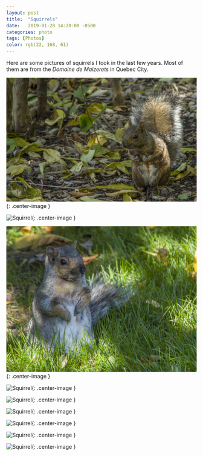 ```yaml
---
layout: post
title:  "Squirrels"
date:   2019-01-28 14:20:00 -0500
categories: photo
tags: [Photos]
color: rgb(22, 168, 61)
---
```


Here are some pictures of squirrels I took in the last few years. Most of them are from the *Domaine de Maizerets* in Quebec City.

![Squirrel](/assets/images/squirrels/02.jpg){: .center-image }

![Squirrel](/assets/images/squirrels/03.png){: .center-image }

![Squirrel](/assets/images/squirrels/01.jpg){: .center-image }

![Squirrel](/assets/images/squirrels/04.png){: .center-image }

![Squirrel](/assets/images/squirrels/05.jpg){: .center-image }

![Squirrel](/assets/images/squirrels/06.png){: .center-image }

![Squirrel](/assets/images/squirrels/07.png){: .center-image }

![Squirrel](/assets/images/squirrels/08.png){: .center-image }

![Squirrel](/assets/images/squirrels/09.png){: .center-image }
